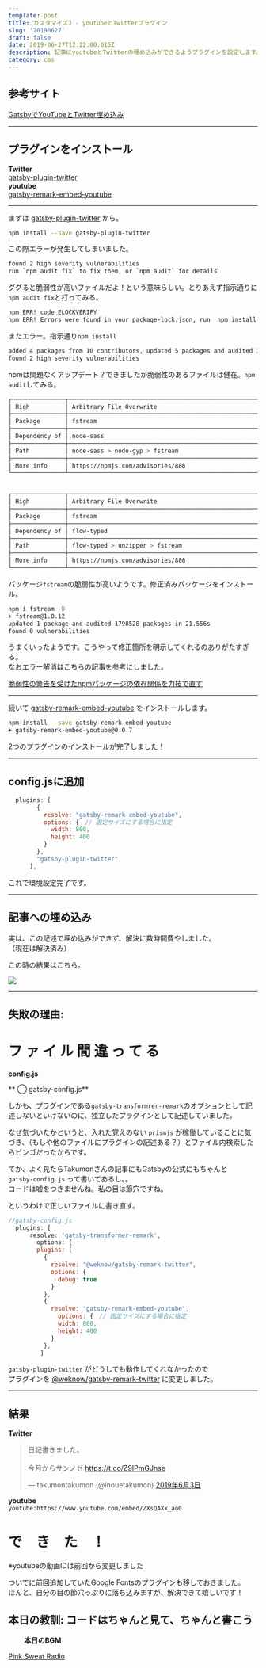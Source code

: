 ```yaml
---
template: post
title: カスタマイズ3 - youtubeとTwitterプラグイン
slug: '20190627'
draft: false
date: 2019-06-27T12:22:00.615Z
description: 記事にyoutubeとTwitterの埋め込みができるようプラグインを設定します。
category: cms
---
```

## 参考サイト

[GatsbyでYouTubeとTwitter埋め込み](https://takumon.com/2018/10/07/)

***

## プラグインをインストール

**Twitter**  
[gatsby-plugin-twitter](https://www.gatsbyjs.org/packages/gatsby-plugin-twitter/?=twitter)  
**youtube**  
[gatsby-remark-embed-youtube](https://www.gatsbyjs.org/packages/gatsby-remark-embed-youtube/?=youtube%20embd)  

***

まずは [gatsby-plugin-twitter](https://www.gatsbyjs.org/packages/gatsby-plugin-twitter/?=twitter) から。

```bash
npm install --save gatsby-plugin-twitter
```

この際エラーが発生してしまいました。  

```bash
found 2 high severity vulnerabilities
run `npm audit fix` to fix them, or `npm audit` for details
```

ググると脆弱性が高いファイルだよ！という意味らしい。とりあえず指示通りに`npm audit fix`と打ってみる。

```bash
npm ERR! code ELOCKVERIFY
npm ERR! Errors were found in your package-lock.json, run  npm install  to fix them.
```

またエラー。指示通り`npm install`

```bash
added 4 packages from 10 contributors, updated 5 packages and audited 1798508 packages in 23.853s
found 2 high severity vulnerabilities
```

npmは問題なくアップデート？できましたが脆弱性のあるファイルは健在。`npm audit`してみる。

```bash
┌───────────────┬──────────────────────────────────────────────────────────────┐
│ High          │ Arbitrary File Overwrite                                     │
├───────────────┼──────────────────────────────────────────────────────────────┤
│ Package       │ fstream                                                      │
├───────────────┼──────────────────────────────────────────────────────────────┤
│ Dependency of │ node-sass                                                    │
├───────────────┼──────────────────────────────────────────────────────────────┤
│ Path          │ node-sass > node-gyp > fstream                               │
├───────────────┼──────────────────────────────────────────────────────────────┤
│ More info     │ https://npmjs.com/advisories/886                             │
└───────────────┴──────────────────────────────────────────────────────────────┘


┌───────────────┬──────────────────────────────────────────────────────────────┐
│ High          │ Arbitrary File Overwrite                                     │
├───────────────┼──────────────────────────────────────────────────────────────┤
│ Package       │ fstream                                                      │
├───────────────┼──────────────────────────────────────────────────────────────┤
│ Dependency of │ flow-typed                                                   │
├───────────────┼──────────────────────────────────────────────────────────────┤
│ Path          │ flow-typed > unzipper > fstream                              │
├───────────────┼──────────────────────────────────────────────────────────────┤
│ More info     │ https://npmjs.com/advisories/886                             │
└───────────────┴──────────────────────────────────────────────────────────────┘
```

パッケージ`fstream`の脆弱性が高いようです。修正済みパッケージをインストール。

```bash
npm i fstream -D
+ fstream@1.0.12
updated 1 package and audited 1798528 packages in 21.556s
found 0 vulnerabilities
```

うまくいったようです。こうやって修正箇所を明示してくれるのありがたすぎる。\
なおエラー解消はこちらの記事を参考にしました。  

[脆弱性の警告を受けたnpmパッケージの依存関係を力技で直す](https://qiita.com/hibikikudo/items/0af352acac85fce28ec2)  

***

続いて [gatsby-remark-embed-youtube](https://www.gatsbyjs.org/packages/gatsby-remark-embed-youtube/?=youtube%20embd) をインストールします。  

```bash
npm install --save gatsby-remark-embed-youtube
+ gatsby-remark-embed-youtube@0.0.7
```

2つのプラグインのインストールが完了しました！

***

## config.jsに追加

```javascript
  plugins: [
        {
          resolve: "gatsby-remark-embed-youtube",
          options: {　// 固定サイズにする場合に指定
            width: 800,
            height: 400
          }
        },
        "gatsby-plugin-twitter",
      ],
```

これで環境設定完了です。

- - -

## 記事への埋め込み

実は、この記述で埋め込みができず、解決に数時間費やしました。  
（現在は解決済み）

この時の結果はこちら。

![](/media/failed_embed.png)

***
## 失敗の理由:
# フ ァ イ ル 間 違 っ て る
~~**config.js**~~  

** ◯ gatsby-config.js**

しかも、プラグインである`gatsby-transformrer-remark`のオプションとして記述しないといけないのに、独立したプラグインとして記述していました。  

なぜ気づいたかというと、入れた覚えのない `prismjs` が稼働していることに気づき、（もしや他のファイルにプラグインの記述ある？）とファイル内検索したらビンゴだったからです。  

てか、よく見たらTakumonさんの記事にもGatsbyの公式にもちゃんと  
`gatsby-config.js` って書いてあるし。。  
コードは嘘をつきませんね。私の目は節穴ですね。　　


というわけで正しいファイルに書き直す。  

```javascript
//gatsby-config.js
  plugins: [
      resolve: 'gatsby-transformer-remark',
        options: {
        plugins: [
          {
            resolve: "@weknow/gatsby-remark-twitter",
            options: {
              debug: true
            }
          },
          {
            resolve: "gatsby-remark-embed-youtube",
              options: {　// 固定サイズにする場合に指定
              width: 800,
              height: 400
            }
          },
         ]
```

`gatsby-plugin-twitter` がどうしても動作してくれなかったので  
プラグインを [@weknow/gatsby-remark-twitter](https://www.gatsbyjs.org/packages/@weknow/gatsby-remark-twitter/?=twitter) に変更しました。　　
***
## 結果 
**Twitter**  
<blockquote class="twitter-tweet" data-lang="ja"><p lang="ja" dir="ltr">日記書きました。<br><br>今月からサンノゼ <a href="https://t.co/Z9IPmGJnse">https://t.co/Z9IPmGJnse</a></p>&mdash; takumontakumon (@inouetakumon) <a href="https://twitter.com/inouetakumon/status/1135354793906429962?ref_src=twsrc%5Etfw">2019年6月3日</a></blockquote>


**youtube**  
`youtube:https://www.youtube.com/embed/ZXsQAXx_ao0`

# で　き　た　！

※youtubeの動画IDは前回から変更しました  

ついでに前回追加していたGoogle Fontsのプラグインも移しておきました。  
ほんと、自分の目の節穴っぷりに落ち込みますが、解決できて嬉しいです！
## 本日の教訓: コードはちゃんと見て、ちゃんと書こう
　　
**本日のBGM**  

[Pink Sweat Radio](https://www.jango.com/music/Pink+Sweat+)
